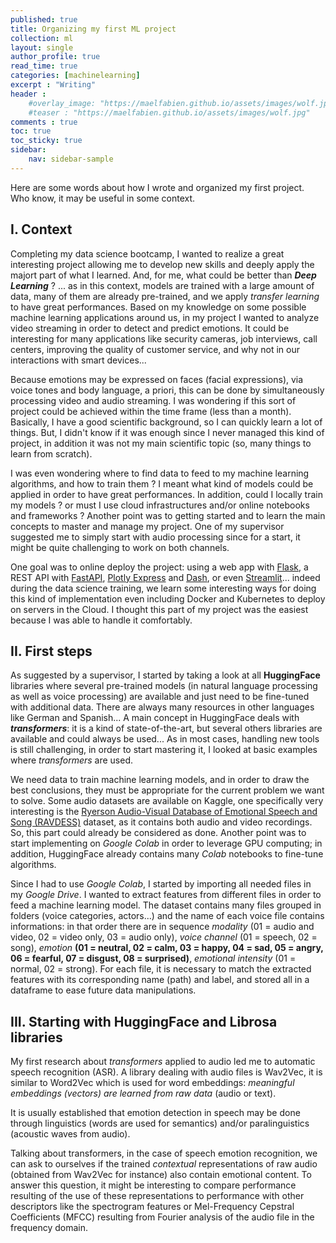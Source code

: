 ```yaml
---
published: true
title: Organizing my first ML project
collection: ml
layout: single
author_profile: true
read_time: true
categories: [machinelearning]
excerpt : "Writing"
header :
    #overlay_image: "https://maelfabien.github.io/assets/images/wolf.jpg"
    #teaser : "https://maelfabien.github.io/assets/images/wolf.jpg"
comments : true
toc: true
toc_sticky: true
sidebar:
    nav: sidebar-sample
---
```


<!--src="https://cdn.mathjax.org/mathjax/latest/MathJax.js?config=TeX-MML-AM_CHTML">
</script> -->

Here are some words about how I wrote and organized my first project. Who know, it may be useful in some context.

## I. Context

Completing my data science bootcamp, I wanted to realize a great interesting project allowing me to develop new skills and deeply apply the majort part of what I learned. And, for me, what could be better than ***Deep Learning*** ? ... as in this context, models are trained with a large amount of data, many of them are already pre-trained, and we apply *transfer learning* to have great performances.  Based on my knowledge on some possible machine learning applications around us, in my project I wanted to analyze video streaming in order to detect and predict emotions. It could be interesting for many applications like security cameras, job interviews, call centers, improving the quality of customer service, and why not in our interactions with smart devices...

Because emotions may be expressed on faces (facial expressions), via voice tones and body language, a priori, this can be done by simultaneously processing video and audio streaming. I was wondering if this sort of project could be achieved within the time frame (less than a month). Basically, I have a good scientific background, so I can quickly learn a lot of things. But, I didn't know if it was enough since I never managed this kind of project, in addition it was not my main scientific topic (so, many things to learn from scratch).

I was even wondering where to find data to feed to my machine learning algorithms, and how to train them ? I meant what kind of models could be applied in order to have great performances. In addition, could I locally train my models ? or must I use cloud infrastructures and/or online notebooks and frameworks ? Another point was to getting started and to learn the main concepts to master and manage my project. One of my supervisor suggested me to simply start with audio processing since for a start, it might be quite challenging to work on both channels.

One goal was to online deploy the project: using a web app with [Flask](https://flask.palletsprojects.com/), a REST API with [FastAPI]('https://fastapi.tiangolo.com'), [Plotly Express](https://plotly.com/python/plotly-express/) and [Dash](https://dash-gallery.plotly.host/Portal/), or even [Streamlit](https://streamlit.io)... indeed during the data science training, we learn some interesting ways for doing this kind of implementation even including Docker and Kubernetes to deploy on servers in the Cloud. I thought this part of my project was the easiest because I was able to handle it comfortably.

## II. First steps

As suggested by a supervisor, I started by taking a look at all **HuggingFace** libraries where several pre-trained models (in natural language processing as well as voice processing) are available and just need to be fine-tuned with additional data. There are always many resources in other languages like German and Spanish... A main concept in HuggingFace deals with ***transformers***: it is a kind of state-of-the-art, but several others libraries are available and could always be used... As in most cases, handling new tools is still challenging, in order to start mastering it, I looked at basic examples where *transformers* are used.

We need data to train machine learning models, and in order to draw the best conclusions, they must be appropriate for the current problem we want to solve. Some audio datasets are available on Kaggle, one specifically very interesting is the [Ryerson Audio-Visual Database of Emotional Speech and Song (RAVDESS)](https://zenodo.org/record/1188976#.YF5hwC1Q2Rs) dataset, as it contains both audio and video recordings. So, this part could already be considered as done. Another point was to start implementing on *Google Colab* in order to leverage GPU computing; in addition, HuggingFace already contains many *Colab* notebooks to fine-tune algorithms.

Since I had to use *Google Colab*, I started by importing all needed files in my *Google Drive*. I wanted to extract features from different files in order to feed a machine learning model. The dataset contains many files grouped in folders (voice categories, actors...) and the name of each voice file contains informations: in that order there are in sequence  *modality* (01 = audio and video, 02 = video only, 03 = audio only), *voice channel* (01 = speech, 02 = song), *emotion* **(01 = neutral, 02 = calm, 03 = happy, 04 = sad, 05 = angry, 06 = fearful, 07 = disgust, 08 = surprised)**, *emotional intensity* (01 = normal, 02 = strong). For each file, it is necessary to match the extracted features with its corresponding name (path) and label, and stored all in a dataframe to ease future data manipulations.

## III. Starting with HuggingFace and Librosa libraries

My first research about *transformers* applied to audio led me to automatic speech recognition (ASR). A library dealing with audio files is Wav2Vec, it is similar to Word2Vec which is used for word embeddings: *meaningful embeddings (vectors) are learned from raw data* (audio or text).

It is usually established that emotion detection in speech may be done through linguistics (words are used for semantics) and/or paralinguistics (acoustic waves from audio).

Talking about transformers, in the case of speech emotion recognition, we can ask to ourselves if the trained *contextual* representations of raw audio (obtained from Wav2Vec for instance) also contain emotional content. To answer this question, it might be interesting to compare performance resulting of the use of these representations to performance with other descriptors like the spectrogram features or Mel-Frequency Cepstral Coefficients (MFCC) resulting from Fourier analysis of the audio file in the frequency domain.
